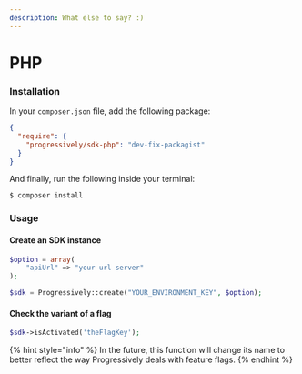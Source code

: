 ```yaml
---
description: What else to say? :)
---
```


# PHP

### Installation

In your `composer.json` file, add the following package:

```json
{
  "require": {
    "progressively/sdk-php": "dev-fix-packagist"
  }
}

```

And finally, run the following inside your terminal:

```shell
$ composer install
```

### Usage

#### Create an SDK instance

```php
$option = array(
    "apiUrl" => "your url server"
);

$sdk = Progressively::create("YOUR_ENVIRONMENT_KEY", $option);

```

#### Check the variant of a flag

```php
$sdk->isActivated('theFlagKey');
```

{% hint style="info" %}
In the future, this function will change its name to better reflect the way Progressively deals with feature flags.
{% endhint %}
